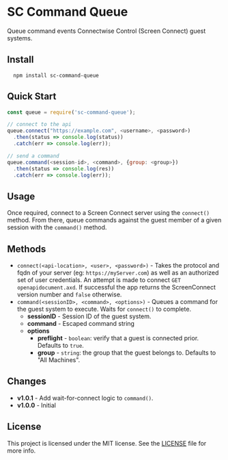 # SC Command Queue

Queue command events Connectwise Control (Screen Connect) guest systems.

## Install

```
  npm install sc-command-queue
```

## Quick Start

```javascript
const queue = require('sc-command-queue');

// connect to the api
queue.connect("https://example.com", <username>, <password>)
  .then(status => console.log(status))
  .catch(err => console.log(err));

// send a command
queue.command(<session-id>, <command>, {group: <group>})
  .then(status => console.log(res))
  .catch(err => console.log(err));
```

## Usage

Once required, connect to a Screen Connect server using the `connect()` method.  From there, queue commands against the guest member of a given session with the `command()` method.

## Methods

- `connect(<api-location>, <user>, <password>)` - Takes the protocol and fqdn of your server (eg: `https://myServer.com`) as well as an authorized set of user credentials.  An attempt is made to connect `GET` `openapidocument.axd`.  If successful the app returns the ScreenConnect version number and `false` otherwise.  
- `command(<sessionID>, <command>, <options>)` - Queues a command for the guest system to execute. Waits for `connect()` to complete.
  - **sessionID** - Session ID of the guest system.
  - **command** - Escaped command string
  - **options**
    - **preflight** - `boolean`: verify that a guest is connected prior.  Defaults to `true`.
    - **group** -  `string`: the group that the guest belongs to.  Defaults to "All Machines".

## Changes

- **v1.0.1** - Add wait-for-connect logic to `command()`.
- **v1.0.0** - Initial


## License

This project is licensed under the MIT license. See the [LICENSE](LICENSE) file for more info.
